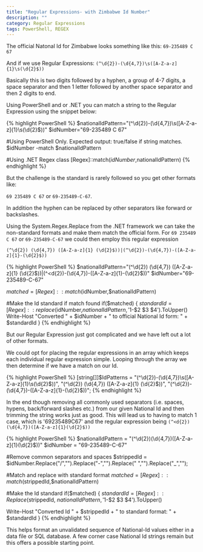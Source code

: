 ```yaml
---
title: "Regular Expressions- with Zimbabwe Id Number"
description: ""
category: Regular Expressions
tags: PowerShell, REGEX
---
```



The official Natonal Id for Zimbabwe looks something like this:
`69-235489 C 67`

And if we use Regular Expressions: `(^\d{2})-(\d{4,7})\s([A-Z-a-z]{1}\s(\d{2}$))`

Basically this is two digits followed by a hyphen, a group of 4-7 digits, a space separator and then 1 letter followed by another space separator and then 2 digits to end.

Using PowerShell and or .NET you can match a string to the Regular Expression using the snippet below:

{% highlight PowerShell %}
$nationalIdPattern="(^\d{2})-(\d{4,7})\s([A-Z-a-z]{1}\s(\d{2}$))"
$idNumber="69-235489 C 67"

#Using PowerShell Only. Expected output: true/false if string matches.
$idNumber -match $nationalIdPattern

#Using .NET Regex class
[Regex]::match($idNumber,$nationalIdPattern)
{% endhighlight %}

But the challenge is the standard is rarely followed so you get other formats like:

`69 235489 C 67` or `69-235489-C-67`.

In addition the hyphen can be replaced by other separators like forward or backslashes.

Using the System.Regex.Replace from the .NET framework we can take the non-standard formats and make them match the official form.
For `69 235489 C 67` or `69-235489-C-67` we could then employ this regular expression
 
`(^\d{2}) (\d{4,7}) ([A-Z-a-z]{1} (\d{2}$))|(^\d{2})-(\d{4,7})-([A-Z-a-z]{1}-(\d{2}$))`  


{% highlight PowerShell %}
$nationalIdPattern="(^\d{2}) (\d{4,7}) ([A-Z-a-z]{1} (\d{2}$))|(^<d{2})-(\d{4,7})-([A-Z-a-z]{1}-(\d{2}$))"
$idNumber="69-235489-C-67"

$matched=[Regex]::match($idNumber,$nationalIdPattern)

#Make the Id standard if match found
if($matched)
{
	$standardId = [Regex]::replace($idNumber,$nationalIdPattern,'$1-$2 $3 $4').ToUpper()
	Write-Host "Converted " + $idNumber + " to official National Id form: " + $standardId
}
{% endhighlight %}

But our Regular Expression just got complicated and we have left out a lot of other formats.

We could opt for placing the regular expressions in an array which keeps each individual regular expression simple.
Looping through the array we then determine if we have a match on our Id.

{% highlight PowerShell %}
[string[]]$IdPatterns =
	"(^\d{2})-(\d{4,7})\s([A-Z-a-z]{1}\s(\d{2}$))",
	"(^\d{2}) (\d{4,7}) ([A-Z-a-z]{1} (\d{2}$))",
	"(^\d{2})-(\d{4,7})-([A-Z-a-z]{1}-(\d{2}$))";
{% endhighlight %}

In the end though removing all commonly used separators (i.e. spaces, hypens, back/forward slashes etc.) from our given National Id and then trimming the string works just as good.
This will lead us to having to match 1 case, which is '69235489C67' and the regular expression being `(^<d{2})(\d{4,7})([A-Z-a-z]{1}(\d{2}$))`

{% highlight PowerShell %}
$nationalIdPattern = "(^\d{2})(\d{4,7})([A-Z-a-z]{1}(\d{2}$))"
$idNumber = "69-235489-C-67"

#Remove common separators and spaces
$strippedId = $idNumber.Replace("/","").Replace("-","").Replace(" ","").Replace("_","");

#Match and replace with standard format
$matched=[Regex]::match($strippedId,$nationalIdPattern)

#Make the Id standard
if($matched)
{
  $standardId = [Regex]::Replace($strippedId,
  $nationalIdPattern,'$1-$2 $3 $4').ToUpper()

  Write-Host "Converted Id " + $strippedId + " to standard format: " + $standardId
}
{% endhighlight %}

This helps format an unvalidated sequence of National-Id values either in a data file or SQL database.
A few corner case National Id strings remain but this offers a possible starting point.


